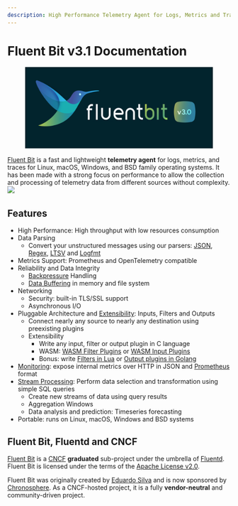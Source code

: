 ```yaml
---
description: High Performance Telemetry Agent for Logs, Metrics and Traces
---
```


# Fluent Bit v3.1 Documentation

<figure><img src=".gitbook/assets/3.0.png" alt=""><figcaption></figcaption></figure>

[Fluent Bit](http://fluentbit.io) is a fast and lightweight **telemetry agent** for logs, metrics, and traces for Linux, macOS, Windows, and BSD family operating systems. It has been made with a strong focus on performance to allow the collection and processing of telemetry data from different sources without complexity.![](https://static.scarf.sh/a.png?x-pxid=71f0e011-761f-4c6f-9a89-38817887faae)

## Features

* High Performance: High throughput with low resources consumption
* Data Parsing
  * Convert your unstructured messages using our parsers: [JSON](pipeline/parsers/json.md), [Regex](pipeline/parsers/regular-expression.md), [LTSV](pipeline/parsers/ltsv.md) and [Logfmt](pipeline/parsers/logfmt.md)
* Metrics Support: Prometheus and OpenTelemetry compatible
* Reliability and Data Integrity
  * [Backpressure](administration/backpressure.md) Handling
  * [Data Buffering](administration/buffering-and-storage.md) in memory and file system
* Networking
  * Security: built-in TLS/SSL support
  * Asynchronous I/O
* Pluggable Architecture and [Extensibility](development/library_api.md): Inputs, Filters and Outputs
  * Connect nearly any source to nearly any destination using preexisting plugins
  * Extensibility
    * Write any input, filter or output plugin in C language
    * WASM: [WASM Filter Plugins](development/wasm-filter-plugins.md) or [WASM Input Plugins](development/wasm-input-plugins.md)
    * Bonus: write [Filters in Lua](pipeline/filters/lua.md) or [Output plugins in Golang](development/golang-output-plugins.md)
* [Monitoring](administration/monitoring.md): expose internal metrics over HTTP in JSON and [Prometheus](https://prometheus.io/) format
* [Stream Processing](stream-processing/introduction.md): Perform data selection and transformation using simple SQL queries
  * Create new streams of data using query results
  * Aggregation Windows
  * Data analysis and prediction: Timeseries forecasting
* Portable: runs on Linux, macOS, Windows and BSD systems

## Fluent Bit, Fluentd and CNCF

[Fluent Bit](http://fluentbit.io) is a [CNCF](https://cncf.io) **graduated** sub-project under the umbrella of [Fluentd](http://fluentd.org). Fluent Bit is licensed under the terms of the [Apache License v2.0](http://www.apache.org/licenses/LICENSE-2.0).

Fluent Bit was originally created by [Eduardo Silva](https://www.linkedin.com/in/edsiper/) and is now sponsored by [Chronosphere](https://chronosphere.io/). As a CNCF-hosted project, it is a fully **vendor-neutral** and community-driven project.
